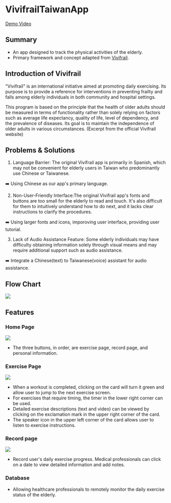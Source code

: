 # VivifrailTaiwanApp
[Demo Video](https://drive.google.com/file/d/1euBKDs0tTzOOADoxIjhjXIQKbKBIcSqQ/view?usp=sharing)

## Summary
- An app designed to track the physical activities of the elderly.
- Primary framework and concept adapted from [Vivifrail](https://play.google.com/store/apps/details?id=com.mikelizquierdo.vivifrail&hl=zh_HK&gl=US).

## Introduction of Vivifrail
"Vivifrail" is an international initiative aimed at promoting daily exercising. Its purpose is to provide a reference for interventions in preventing frailty and falls among elderly individuals in both community and hospital settings.

This program is based on the principle that the health of older adults should be measured in terms of functionality rather than solely relying on factors such as average life expectancy, quality of life, level of dependency, and the prevalence of diseases. Its goal is to maintain the independence of older adults in various circumstances. (Excerpt from the official Vivifrail website)

## Problems & Solutions
1. Language Barrier: The original Vivifrail app is primarily in Spanish, which may not be convenient for elderly users in Taiwan who predominantly use Chinese or Taiwanese.


➡️ Using Chinese as our app's primary language.

2. Non-User-Friendly Interface:The original Vivifrail app's fonts and buttons are too small for the elderly to read and touch. It's also difficult for them to intuitively understand how to do next, and it lacks clear instructions to clarify the procedures.

➡️ Using larger fonts and icons, imporoving user interface, providing user tutorial.

3. Lack of Audio Assistance Feature: Some elderly individuals may have difficulty obtaining information solely through visual means and may require additional support such as audio assistance.


➡️ Integrate a Chinese(text) to Taiwanese(voice) assistant for audio assistance.

## Flow Chart
![](https://i.imgur.com/ccBGMFn.jpg)

## Features
### Home Page
![](https://i.imgur.com/3gg8ekP.jpg)
- The three buttons, in order, are exercise page, record page, and personal information.
### Exercise Page
![](https://i.imgur.com/XaLH8Ym.jpg)
- When a workout is completed, clicking on the card will turn it green and allow user to jump to the next exercise screen.
- For exercises that require timing, the timer in the lower right corner can be used.
- Detailed exercise descriptions (text and video) can be viewed by clicking on the exclamation mark in the upper right corner of the card.
- The speaker icon in the upper left corner of the card allows user to listen to exercise instructions.
### Record page
![](https://i.imgur.com/6yAxsQE.jpg)
- Record user's daily exercise progress. Medical professionals can click on a date to view detailed information and add notes.
### Database
- Allowing healthcare professionals to remotely monitor the daily exercise status of the elderly.
